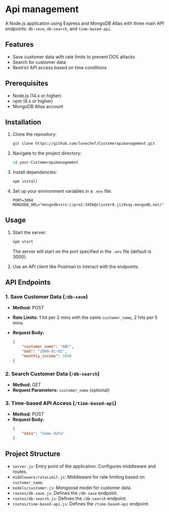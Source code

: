 # Api management

A Node.js application using Express and MongoDB Atlas with three main API endpoints: `db-save`, `db-search`, and `time-based-api`.

## Features

- Save customer data with rate limits to prevent DOS attacks
- Search for customer data
- Restrict API access based on time conditions

## Prerequisites

- Node.js (14.x or higher)
- npm (6.x or higher)
- MongoDB Atlas account

## Installation

1. Clone the repository:
    ```sh
    git clone https://github.com/lonechef/Customerapimanagement.git
    ```
2. Navigate to the project directory:
    ```sh
    cd your-Customerapimanagement
    ```
3. Install dependencies:
    ```sh
    npm install
    ```
4. Set up your environment variables in a `.env` file:
    ```
    PORT=3004
    MONGODB_URL="mongodb+srv://pro2:3456@cluster0.jiz9vay.mongodb.net/"
    ```

## Usage

1. Start the server:
    ```sh
    npm start
    ```
   The server will start on the port specified in the `.env` file (default is 3000).

2. Use an API client like Postman to interact with the endpoints.

## API Endpoints

### 1. Save Customer Data (`/db-save`)

- **Method:** POST
- **Rate Limits:** 1 hit per 2 mins with the same `customer_name`, 2 hits per 5 mins.

- **Request Body:**
    ```json
    {
        "customer_name": "ABC",
        "dob": "2000-01-01",
        "monthly_income": 1000
    }
    ```

### 2. Search Customer Data (`/db-search`)

- **Method:** GET
- **Request Parameters:** `customer_name` (optional)

### 3. Time-based API Access (`/time-based-api`)

- **Method:** POST
- **Request Body:**
    ```json
    {
        "data": "Some data"
    }
    ```

## Project Structure

- `server.js`: Entry point of the application. Configures middleware and routes.
- `middleware/rateLimit.js`: Middleware for rate limiting based on `customer_name`.
- `models/customer.js`: Mongoose model for customer data.
- `routes/db-save.js`: Defines the `/db-save` endpoint.
- `routes/db-search.js`: Defines the `/db-search` endpoint.
- `routes/time-based-api.js`: Defines the `/time-based-api` endpoint.




